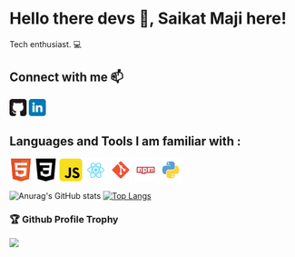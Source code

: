 <h1 align='left'>Hello there devs 👋, Saikat Maji here!</h1>

<p align='left'>Tech enthusiast.  💻 </p>

<h2 align='left'>Connect with me  📫 </h2>
<p align = 'left'> 
<a href = https://github.com/codingisfun-96 target='blank'> <img src=https://github.com/edent/SuperTinyIcons/blob/master/images/svg/github.svg height='30' weight='30'/></a>
<a href = https://www.linkedin.com/in/saikat-maji/ target='blank'> <img src=https://github.com/edent/SuperTinyIcons/blob/master/images/svg/linkedin.svg height='30'  weight='30'/></a> 
<!--  <a href = https://twitter.com/ target='blank'> <img src=https://github.com/edent/SuperTinyIcons/blob/master/images/svg/twitter.svg height='30' weight='30'/></a>
 <a href = https://stackoverflow.com/ target='blank'> <img src=https://github.com/edent/SuperTinyIcons/blob/master/images/svg/stackoverflow.svg  height='30' weight='30'/></a> -->
 
<h2 align='left'>Languages and Tools I am familiar with :</h2>
<p align = 'left'> 
 <img src=https://github.com/edent/SuperTinyIcons/blob/master/images/svg/html5.svg height='40' weight='40'/>
 <img src=https://github.com/simple-icons/simple-icons/blob/develop/icons/css3.svg height='40'  weight='40'/> 
<!--  <img src=https://github.com/twbs/icons/blob/main/icons/bootstrap.svg height='40' weight='40'/> -->
 <img src=https://github.com/edent/SuperTinyIcons/blob/master/images/svg/javascript.svg height='40' weight='40'/>
 <img src=https://github.com/edent/SuperTinyIcons/blob/master/images/svg/react.svg height='40' weight='40'/>
 <img src=https://github.com/edent/SuperTinyIcons/blob/master/images/svg/git.svg  height='40' weight='40'/>
 <img src=https://github.com/edent/SuperTinyIcons/blob/master/images/svg/npm.svg  height='40' weight='40'/>
 <img src=https://github.com/edent/SuperTinyIcons/blob/master/images/svg/python.svg  height='40' weight='40'/>

![Anurag's GitHub stats](https://github-readme-stats.vercel.app/api?username=codingisfun-96&theme=tokyonight&show_icons=true)
[![Top Langs](https://github-readme-stats.vercel.app/api/top-langs/?username=codingisfun-96&theme=tokyonight)](https://github.com/anuraghazra/github-readme-stats)


<h3>🏆 Github Profile Trophy</h3>
<img width=800 src="https://github-profile-trophy.vercel.app/?username=codingisfun-96&theme=nord"/>
<!-- [![trophy] (https://github-profile-trophy.vercel.app/?username=codingisfun-96&theme=nord)](https://github.com/ryo-ma/github-profile-trophy) -->


